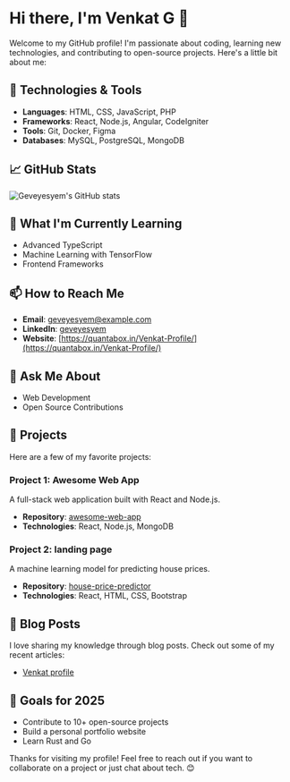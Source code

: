 # Hi there, I'm Venkat G 👋

Welcome to my GitHub profile! I'm passionate about coding, learning new technologies, and contributing to open-source projects. Here's a little bit about me:

## 🔧 Technologies & Tools
- **Languages**: HTML, CSS, JavaScript, PHP
- **Frameworks**: React, Node.js, Angular, CodeIgniter
- **Tools**: Git, Docker, Figma
- **Databases**: MySQL, PostgreSQL, MongoDB

## 📈 GitHub Stats
![Geveyesyem's GitHub stats](https://github-readme-stats.vercel.app/api?username=geveyesyem14&show_icons=true&theme=radical)

## 🌱 What I'm Currently Learning
- Advanced TypeScript
- Machine Learning with TensorFlow
- Frontend Frameworks

## 📫 How to Reach Me
- **Email**: geveyesyem@example.com
- **LinkedIn**: [geveyesyem](https://www.linkedin.com/in/geveyesyem14/)
- **Website**: [https://quantabox.in/Venkat-Profile/](https://quantabox.in/Venkat-Profile/)

## 💬 Ask Me About
- Web Development
- Open Source Contributions

## 📂 Projects
Here are a few of my favorite projects:

### Project 1: Awesome Web App
A full-stack web application built with React and Node.js.

- **Repository**: [awesome-web-app](https://github.com/geveyesyem14/LoopStream-vueJS)
- **Technologies**: React, Node.js, MongoDB

### Project 2: landing page
A machine learning model for predicting house prices.

- **Repository**: [house-price-predictor](https://github.com/geveyesyem14/React)
- **Technologies**: React, HTML, CSS, Bootstrap

## 📜 Blog Posts
I love sharing my knowledge through blog posts. Check out some of my recent articles:

- [Venkat profile](http://quantabox.in/Venkat-Profile)

## 🎯 Goals for 2025
- Contribute to 10+ open-source projects
- Build a personal portfolio website
- Learn Rust and Go

Thanks for visiting my profile! Feel free to reach out if you want to collaborate on a project or just chat about tech. 😊

